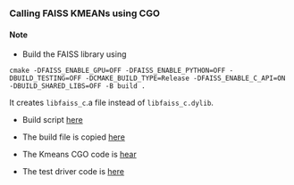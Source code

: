 ### Calling FAISS KMEANs using CGO


#### Note
- Build the FAISS library using 
```shell
cmake -DFAISS_ENABLE_GPU=OFF -DFAISS_ENABLE_PYTHON=OFF -DBUILD_TESTING=OFF -DCMAKE_BUILD_TYPE=Release -DFAISS_ENABLE_C_API=ON -DBUILD_SHARED_LIBS=OFF -B build .
```
It creates `libfaiss_c`.a file instead of `libfaiss_c.dylib`.

- Build script [here](/cgo/thirdparty/build-faiss-macos.sh)

- The build file is copied [here](/cgo/thirdparty/runtimes/osx-arm64/native)

- The Kmeans CGO code is [hear](/pkg/ivf/clustering_faiss.go)

- The test driver code is [here](/pkg/ivf/clustering_faiss_test.go)